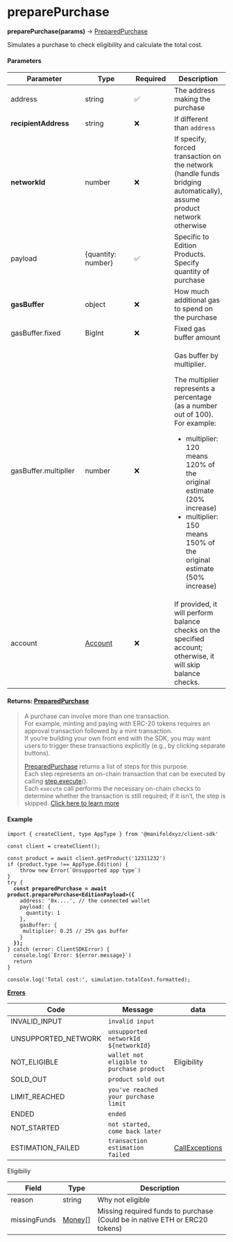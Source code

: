 # preparePurchase

**preparePurchase(params)** → [PreparedPurchase](../../../reference/preparedpurchase.md)

Simulates a purchase to check eligibility and calculate the total cost.

#### Parameters

<table><thead><tr><th width="182.84375">Parameter</th><th width="181.56640625">Type</th><th width="97.63671875">Required</th><th>Description</th></tr></thead><tbody><tr><td>address</td><td>string</td><td>✅</td><td>The address making the purchase</td></tr><tr><td><strong>recipientAddress</strong></td><td>string</td><td>❌</td><td>If different than <code>address</code></td></tr><tr><td><strong>networkId</strong></td><td>number</td><td>❌</td><td>If specify, forced transaction on the network (handle funds bridging automatically), assume product network otherwise</td></tr><tr><td>payload</td><td>{quantity: number}</td><td>✅</td><td>Specific to Edition Products. Specify quantity of purchase</td></tr><tr><td><strong>gasBuffer</strong></td><td>object</td><td>❌</td><td>How much additional gas to spend on the purchase</td></tr><tr><td>gasBuffer.fixed</td><td>BigInt</td><td>❌</td><td>Fixed gas buffer amount</td></tr><tr><td>gasBuffer.multipller</td><td>number</td><td>❌</td><td><p>Gas buffer by multiplier. </p><p>The multiplier represents a percentage (as a number out of 100). For example:</p><ul><li>multiplier: 120 means 120% of the original estimate (20% increase)</li><li>multiplier: 150 means 150% of the original estimate (50% increase)</li></ul></td></tr><tr><td>account</td><td><a href="https://app.gitbook.com/o/FkM3zqPi1O0VypWXgiUZ/s/wX9Yl8DLygpenDBVWGPF/~/changes/1/references/account">Account</a></td><td>❌</td><td>If provided, it will perform balance checks on the specified account; otherwise, it will skip balance checks.</td></tr></tbody></table>

#### Returns: [PreparedPurchase](../../../reference/preparedpurchase.md)

> A purchase can involve more than one transaction.\
> For example, minting and paying with ERC-20 tokens requires an approval transaction followed by a mint transaction.\
> If you’re building your own front end with the SDK, you may want users to trigger these transactions explicitly (e.g., by clicking separate buttons).
>
> [PreparedPurchase](../../../reference/preparedpurchase.md) returns a list of steps for this purpose.\
> Each step represents an on-chain transaction that can be executed by calling [step.execute](../../transaction-steps/execute.md)().\
> Each `execute` call performs the necessary on-chain checks to determine whether the transaction is still required; if it isn’t, the step is skipped. [Click here to learn more](../../transaction-steps/)

#### Example

<pre class="language-jsx"><code class="lang-jsx">import { createClient, type AppType } from '@manifoldxyz/client-sdk'

const client = createClient();

const product = await client.getProduct('12311232')
if (product.type !== AppType.Edition) {
	throw new Error(`Unsupported app type`)
}
try {
<strong>  const preparedPurchase = await product.preparePurchase&#x3C;EditionPayload>({
</strong>    address: '0x....', // the connected wallet
    payload: {
	  quantity: 1
    },
    gasBuffer: {
     multiplier: 0.25 // 25% gas buffer
    }
<strong>  });
</strong>} catch (error: ClientSDKError) {
  console.log(`Error: ${error.message}`)
  return
}

console.log('Total cost:', simulation.totalCost.formatted);
</code></pre>

[**Errors**](https://www.notion.so/Manifold-Client-SDK-Complete-Developer-Guide-2676b055ee58800abc38ccd30cdfca70?pvs=21)

<table><thead><tr><th>Code</th><th width="338.7421875">Message</th><th>data</th></tr></thead><tbody><tr><td>INVALID_INPUT</td><td><code>invalid input</code></td><td></td></tr><tr><td>UNSUPPORTED_NETWORK</td><td><code>unsupported networkId ${networkId}</code></td><td></td></tr><tr><td>NOT_ELIGIBLE</td><td><code>wallet not eligible to purchase product</code></td><td>Eligibility</td></tr><tr><td>SOLD_OUT</td><td><code>product sold out</code></td><td></td></tr><tr><td>LIMIT_REACHED</td><td><code>you've reached your purchase limit</code></td><td></td></tr><tr><td>ENDED</td><td><code>ended</code></td><td></td></tr><tr><td>NOT_STARTED</td><td><code>not started, come back later</code></td><td></td></tr><tr><td>ESTIMATION_FAILED</td><td><code>transaction estimation failed</code></td><td><a href="https://docs.ethers.org/v5/api/utils/logger/#errors--call-exception">CallExceptions</a></td></tr></tbody></table>

Eligibiliy

| Field        | Type                                    | Description                                                                 |
| ------------ | --------------------------------------- | --------------------------------------------------------------------------- |
| reason       | string                                  | Why not eligible                                                            |
| missingFunds | [Money](../../../reference/money.md)\[] | Missing required funds to purchase (Could be in native ETH or ERC20 tokens) |

